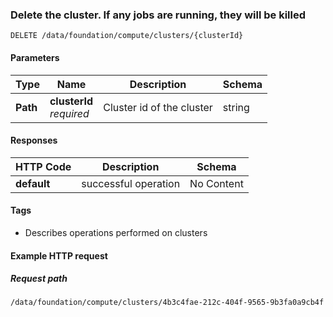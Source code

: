 
<a name="deletecluster"></a>
### Delete the cluster. If any jobs are running, they will be killed
```
DELETE /data/foundation/compute/clusters/{clusterId}
```


#### Parameters

|Type|Name|Description|Schema|
|---|---|---|---|
|**Path**|**clusterId**  <br>*required*|Cluster id of the cluster|string|


#### Responses

|HTTP Code|Description|Schema|
|---|---|---|
|**default**|successful operation|No Content|


#### Tags

* Describes operations performed on clusters


#### Example HTTP request

##### Request path
```
/data/foundation/compute/clusters/4b3c4fae-212c-404f-9565-9b3fa0a9cb4f
```



